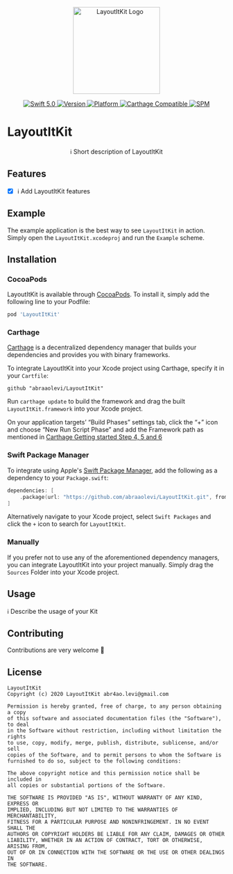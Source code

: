 <p align="center">
   <img width="200" src="https://raw.githubusercontent.com/SvenTiigi/SwiftKit/gh-pages/readMeAssets/SwiftKitLogo.png" alt="LayoutItKit Logo">
</p>

<p align="center">
   <a href="https://developer.apple.com/swift/">
      <img src="https://img.shields.io/badge/Swift-5.0-orange.svg?style=flat" alt="Swift 5.0">
   </a>
   <a href="http://cocoapods.org/pods/LayoutItKit">
      <img src="https://img.shields.io/cocoapods/v/LayoutItKit.svg?style=flat" alt="Version">
   </a>
   <a href="http://cocoapods.org/pods/LayoutItKit">
      <img src="https://img.shields.io/cocoapods/p/LayoutItKit.svg?style=flat" alt="Platform">
   </a>
   <a href="https://github.com/Carthage/Carthage">
      <img src="https://img.shields.io/badge/Carthage-compatible-4BC51D.svg?style=flat" alt="Carthage Compatible">
   </a>
   <a href="https://github.com/apple/swift-package-manager">
      <img src="https://img.shields.io/badge/Swift%20Package%20Manager-compatible-brightgreen.svg" alt="SPM">
   </a>
</p>

# LayoutItKit

<p align="center">
ℹ️ Short description of LayoutItKit
</p>

## Features

- [x] ℹ️ Add LayoutItKit features

## Example

The example application is the best way to see `LayoutItKit` in action. Simply open the `LayoutItKit.xcodeproj` and run the `Example` scheme.

## Installation

### CocoaPods

LayoutItKit is available through [CocoaPods](http://cocoapods.org). To install
it, simply add the following line to your Podfile:

```bash
pod 'LayoutItKit'
```

### Carthage

[Carthage](https://github.com/Carthage/Carthage) is a decentralized dependency manager that builds your dependencies and provides you with binary frameworks.

To integrate LayoutItKit into your Xcode project using Carthage, specify it in your `Cartfile`:

```ogdl
github "abraaolevi/LayoutItKit"
```

Run `carthage update` to build the framework and drag the built `LayoutItKit.framework` into your Xcode project. 

On your application targets’ “Build Phases” settings tab, click the “+” icon and choose “New Run Script Phase” and add the Framework path as mentioned in [Carthage Getting started Step 4, 5 and 6](https://github.com/Carthage/Carthage/blob/master/README.md#if-youre-building-for-ios-tvos-or-watchos)

### Swift Package Manager

To integrate using Apple's [Swift Package Manager](https://swift.org/package-manager/), add the following as a dependency to your `Package.swift`:

```swift
dependencies: [
    .package(url: "https://github.com/abraaolevi/LayoutItKit.git", from: "0.1.0")
]
```

Alternatively navigate to your Xcode project, select `Swift Packages` and click the `+` icon to search for `LayoutItKit`.

### Manually

If you prefer not to use any of the aforementioned dependency managers, you can integrate LayoutItKit into your project manually. Simply drag the `Sources` Folder into your Xcode project.

## Usage

ℹ️ Describe the usage of your Kit

## Contributing
Contributions are very welcome 🙌

## License

```
LayoutItKit
Copyright (c) 2020 LayoutItKit abr4ao.levi@gmail.com

Permission is hereby granted, free of charge, to any person obtaining a copy
of this software and associated documentation files (the "Software"), to deal
in the Software without restriction, including without limitation the rights
to use, copy, modify, merge, publish, distribute, sublicense, and/or sell
copies of the Software, and to permit persons to whom the Software is
furnished to do so, subject to the following conditions:

The above copyright notice and this permission notice shall be included in
all copies or substantial portions of the Software.

THE SOFTWARE IS PROVIDED "AS IS", WITHOUT WARRANTY OF ANY KIND, EXPRESS OR
IMPLIED, INCLUDING BUT NOT LIMITED TO THE WARRANTIES OF MERCHANTABILITY,
FITNESS FOR A PARTICULAR PURPOSE AND NONINFRINGEMENT. IN NO EVENT SHALL THE
AUTHORS OR COPYRIGHT HOLDERS BE LIABLE FOR ANY CLAIM, DAMAGES OR OTHER
LIABILITY, WHETHER IN AN ACTION OF CONTRACT, TORT OR OTHERWISE, ARISING FROM,
OUT OF OR IN CONNECTION WITH THE SOFTWARE OR THE USE OR OTHER DEALINGS IN
THE SOFTWARE.
```
